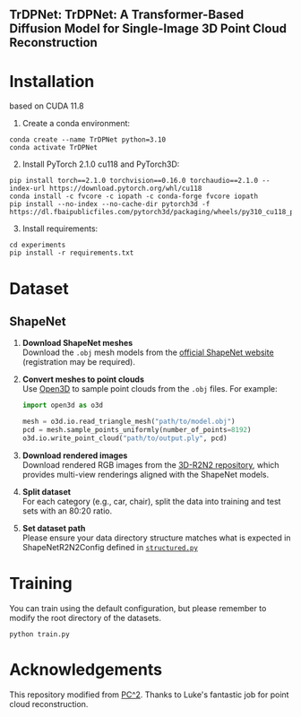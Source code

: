 ## TrDPNet: TrDPNet: A Transformer-Based Diffusion Model for Single-Image 3D Point Cloud Reconstruction

# Installation

based on CUDA 11.8

1. Create a conda environment: 
```
conda create --name TrDPNet python=3.10
conda activate TrDPNet
```

2. Install PyTorch 2.1.0 cu118 and PyTorch3D:
```
pip install torch==2.1.0 torchvision==0.16.0 torchaudio==2.1.0 --index-url https://download.pytorch.org/whl/cu118
conda install -c fvcore -c iopath -c conda-forge fvcore iopath
pip install --no-index --no-cache-dir pytorch3d -f https://dl.fbaipublicfiles.com/pytorch3d/packaging/wheels/py310_cu118_pyt210/download.html
```

3. Install requirements:
```
cd experiments
pip install -r requirements.txt
```

# Dataset

## ShapeNet

1. **Download ShapeNet meshes**  
   Download the `.obj` mesh models from the [official ShapeNet website](https://shapenet.org/) (registration may be required).

2. **Convert meshes to point clouds**  
   Use [Open3D](http://www.open3d.org/) to sample point clouds from the `.obj` files. For example:

    ```python
   import open3d as o3d

   mesh = o3d.io.read_triangle_mesh("path/to/model.obj")
   pcd = mesh.sample_points_uniformly(number_of_points=8192)
   o3d.io.write_point_cloud("path/to/output.ply", pcd)

3. **Download rendered images**  
   Download rendered RGB images from the [3D-R2N2 repository](https://github.com/chrischoy/3D-R2N2), which provides multi-view renderings aligned with the ShapeNet models.

4. **Split dataset**  
   For each category (e.g., car, chair), split the data into training and test sets with an 80:20 ratio.

5. **Set dataset path**  
    Please ensure your data directory structure matches what is expected in ShapeNetR2N2Config defined in [`structured.py`](./experiments/config/structured.py)


# Training
You can train using the default configuration, but please remember to modify the root directory of the datasets.
```
python train.py
```


# Acknowledgements
This repository modified from [PC^2](https://github.com/lukemelas/projection-conditioned-point-cloud-diffusion).
Thanks to Luke's fantastic job for point cloud reconstruction. 
